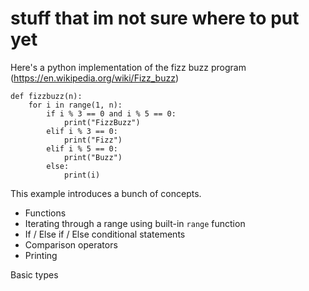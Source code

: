 # stuff that im not sure where to put yet

Here's a python implementation of the fizz buzz program (https://en.wikipedia.org/wiki/Fizz_buzz)

```
def fizzbuzz(n): 
    for i in range(1, n):
        if i % 3 == 0 and i % 5 == 0: 
            print("FizzBuzz")
        elif i % 3 == 0: 
            print("Fizz")
        elif i % 5 == 0: 
            print("Buzz")
        else: 
            print(i)
```

This example introduces a bunch of concepts. 

* Functions
* Iterating through a range using built-in `range` function
* If / Else if / Else conditional statements 
* Comparison operators 
* Printing

Basic types 
